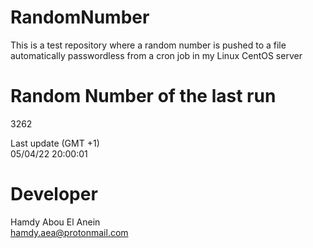 # RandomNumber    
This is a test repository where a random number is pushed to a file automatically passwordless from a cron job in my Linux CentOS server    
# Random Number of the last run   
3262
      
Last update (GMT +1)    
05/04/22 20:00:01
# Developer    
Hamdy Abou El Anein   
hamdy.aea@protonmail.com
